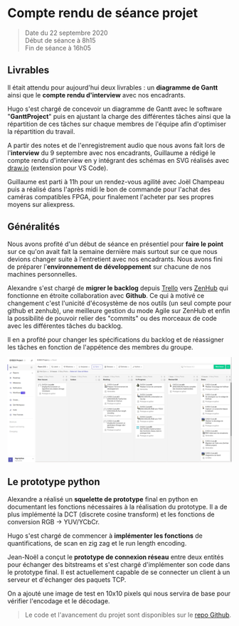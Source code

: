# Compte rendu de séance projet
> Date du 22 septembre 2020  
> Début de séance à 8h15  
> Fin de séance à 16h05

## Livrables

Il était attendu pour aujourd'hui deux livrables : un **diagramme de Gantt** ainsi que le **compte rendu d'interview** avec nos encadrants.

Hugo s'est chargé de concevoir un diagramme de Gantt avec le software "**GanttProject**" puis en ajustant la charge des différentes tâches ainsi que la répartition de ces tâches sur chaque membres de l'équipe afin d'optimiser la répartition du travail.

A partir des notes et de l'enregistrement audio que nous avons fait lors de l'**interview** du 9 septembre avec nos encadrants, Guillaume a rédigé le compte rendu d'interview en y intégrant des schémas en SVG réalisés avec [draw.io](https://app.diagrams.net/) (extension pour VS Code).

Guillaume est parti à 11h pour un rendez-vous agilité avec Joël Champeau puis a réalisé dans l'après midi le bon de commande pour l'achat des caméras compatibles FPGA, pour finalement l'acheter par ses propres moyens sur aliexpress.

## Généralités

Nous avons profité d'un début de séance en présentiel pour **faire le point** sur ce qu'on avait fait la semaine dernière mais surtout sur ce que nous devions changer suite à l'entretient avec nos encadrants. Nous avons fini de préparer l'**environnement de développement** sur chacune de nos machines personnelles.

Alexandre s'est chargé de **migrer le backlog** depuis [Trello](https://trello.com/) vers [ZenHub](https://www.zenhub.com/) qui fonctionne en étroite collaboration avec **Github**. Ce qui à motivé ce changement c'est l'unicité d'écosystème de nos outils (un seul compte pour github et zenhub), une meilleure gestion du mode Agile sur ZenHub et enfin la possibilité de pouvoir relier des "commits" ou des morceaux de code avec les différentes tâches du backlog.

Il en a profité pour changer les spécifications du backlog et de réassigner les tâches en fonction de l'appétence des membres du groupe.

![ZenHub Board de l'état actuel du projet](img/board_22-09-2020.png)

## Le prototype python

Alexandre a réalisé un **squelette de prototype** final en python en documentant les fonctions nécessaires à la réalisation du prototype. Il a de plus implémenté la DCT (discrete cosine transform) et les fonctions de conversion RGB -> YUV/YCbCr.

Hugo s'est chargé de commencer à **implémenter les fonctions** de quantifications, de scan en zig zag et le run length encoding.

Jean-Noël a conçut le **prototype de connexion réseau** entre deux entités pour échanger des bitstreams et s'est chargé d'implémenter son code dans le prototype final. Il est actuellement capable de se connecter un client à un serveur et d'échanger des paquets TCP.

On a ajouté une image de test en 10x10 pixels qui nous servira de base pour vérifier l'encodage et le décodage.

> Le code et l'avancement du projet sont disponibles sur le [repo Github](https://github.com/EVEEX-Project/EVEEX-Code).